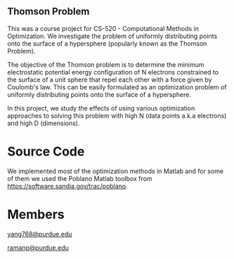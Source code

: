 ## Thomson Problem
This was a course project for CS-520 - Computational Methods in Optimization. We investigate the problem of uniformly distributing points onto the surface of a hypersphere (popularly known as the Thomson Problem).

The objective of the Thomson problem is to determine the minimum electrostatic potential energy configuration of N electrons constrained to the surface of a unit sphere that repel each other with a force given by Coulomb's law. This can be easily formulated as an optimization problem of uniformly distributing points onto the surface of a hypersphere.

In this project, we study the effects of using various optimization approaches to solving this problem with high N (data points a.k.a electrons) and high D (dimensions).

# Source Code

We implemented most of the optimization methods in Matlab and for some of them we used the Poblano Matlab toolbox from https://software.sandia.gov/trac/poblano.

# Members

yang768@purdue.edu

ramanp@purdue.edu

